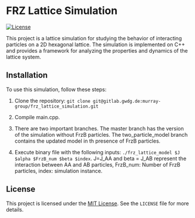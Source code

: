 # FRZ Lattice Simulation

[![License](https://img.shields.io/badge/License-MIT-blue.svg)](LICENSE)

This project is a lattice simulation for studying the behavior of interacting particles on a 2D hexagonal lattice. The simulation is implemented on C++ and provides a framework for analyzing the properties and dynamics of the lattice system. 

## Installation

To use this simulation, follow these steps:

1. Clone the repository: `git clone git@gitlab.gwdg.de:murray-group/frz_lattice_simulation.git`

2. Compile main.cpp. 

3. There are two important branches. The master branch has the version of the simulation without FrzB particles. The two_particle_model branch contains the updated model in th presence of FrzB particles. 

4. Execute binary file with the following inputs: `./frz_lattice_model $J $alpha $FrzB_num $beta $index`. J=J_AA and beta = J_AB represent the interaction between AA and AB particles, FrzB_num: Number of FrzB particles, index: simulation instance.

## License

This project is licensed under the [MIT License](LICENSE). See the `LICENSE` file for more details.


